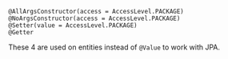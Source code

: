 ```
@AllArgsConstructor(access = AccessLevel.PACKAGE)
@NoArgsConstructor(access = AccessLevel.PACKAGE)
@Setter(value = AccessLevel.PACKAGE)
@Getter
```
These 4 are used on entities instead of `@Value` to work with JPA.